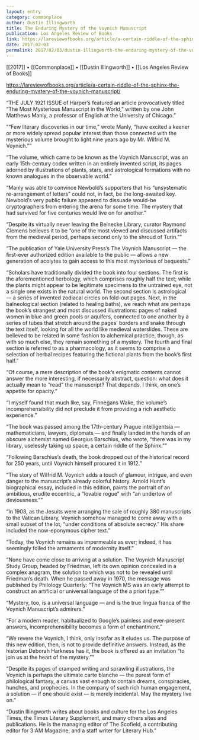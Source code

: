 ```yaml
---
layout: entry
category: commonplace
author: Dustin Illingworth
title: The Enduring Mystery of the Voynich Manuscript
publication: Los Angeles Review of Books
link: https://lareviewofbooks.org/article/a-certain-riddle-of-the-sphinx-the-enduring-mystery-of-the-voynich-manuscript/
date: 2017-02-03
permalink: 2017/02/03/dustin-illingworth-the-enduring-mystery-of-the-voynich-manuscript
---
```


[[2017]] • [[Commonplace]] • [[Dustin Illingworth]] • [[Los Angeles Review of Books]] 

https://lareviewofbooks.org/article/a-certain-riddle-of-the-sphinx-the-enduring-mystery-of-the-voynich-manuscript/

“THE JULY 1921 ISSUE of Harper’s featured an article provocatively titled “The Most Mysterious Manuscript in the World,” written by one John Matthews Manly, a professor of English at the University of Chicago.”

““Few literary discoveries in our time,” wrote Manly, “have excited a keener or more widely spread popular interest than those connected with the mysterious volume brought to light nine years ago by Mr. Wilfrid M. Voynich.””

“The volume, which came to be known as the Voynich Manuscript, was an early 15th-century codex written in an entirely invented script, its pages adorned by illustrations of plants, stars, and astrological formations with no known analogues in the observable world.”

“Manly was able to convince Newbold’s supporters that his “unsystematic re-arrangement of letters” could not, in fact, be the long-awaited key. Newbold’s very public failure appeared to dissuade would-be cryptographers from entering the arena for some time. The mystery that had survived for five centuries would live on for another.”

“Despite its virtually never leaving the Beinecke Library, curator Raymond Clemens believes it to be “one of the most viewed and discussed artifacts from the medieval period, perhaps second only to the shroud of Turin.””

“The publication of Yale University Press’s The Voynich Manuscript — the first-ever authorized edition available to the public — allows a new generation of acolytes to gain access to this most mysterious of bequests.”

“Scholars have traditionally divided the book into four sections. The first is the aforementioned herbology, which comprises roughly half the text; while the plants might appear to be legitimate specimens to the untrained eye, not a single one exists in the natural world. The second section is astrological — a series of invented zodiacal circles on fold-out pages. Next, in the balneological section (related to healing baths), we reach what are perhaps the book’s strangest and most discussed illustrations: pages of naked women in blue and green pools or aquifers, connected to one another by a series of tubes that stretch around the pages’ borders and snake through the text itself, looking for all the world like medieval waterslides. These are believed to be related in some fashion to alchemical practice, though, as with so much else, they remain something of a mystery. The fourth and final section is referred to as a pharmacology, as it seems to comprise a selection of herbal recipes featuring the fictional plants from the book’s first half.”

“Of course, a mere description of the book’s enigmatic contents cannot answer the more interesting, if necessarily abstract, question: what does it actually mean to “read” the manuscript? That depends, I think, on one’s appetite for opacity.”

“I myself found that much like, say, Finnegans Wake, the volume’s incomprehensibility did not preclude it from providing a rich aesthetic experience.”

“The book was passed among the 17th-century Prague intelligentsia — mathematicians, lawyers, diplomats — and finally landed in the hands of an obscure alchemist named Georgius Barschius, who wrote, “there was in my library, uselessly taking up space, a certain riddle of the Sphinx.””

“Following Barschius’s death, the book dropped out of the historical record for 250 years, until Voynich himself procured it in 1912.”

“The story of Wilfrid M. Voynich adds a touch of glamour, intrigue, and even danger to the manuscript’s already colorful history. Arnold Hunt’s biographical essay, included in this edition, paints the portrait of an ambitious, erudite eccentric, a “lovable rogue” with “an undertow of deviousness.””

“In 1903, as the Jesuits were arranging the sale of roughly 380 manuscripts to the Vatican Library, Voynich somehow managed to come away with a small subset of the lot, “under conditions of absolute secrecy.” His share included the now-eponymous cipher text.”

“Today, the Voynich remains as impermeable as ever; indeed, it has seemingly foiled the armaments of modernity itself.”

“None have come close to arriving at a solution. The Voynich Manuscript Study Group, headed by Friedman, left its own opinion concealed in a complex anagram, the solution to which was not to be revealed until Friedman’s death. When he passed away in 1970, the message was published by Philology Quarterly: “The Voynich MS was an early attempt to construct an artificial or universal language of the a priori type.””

“Mystery, too, is a universal language — and is the true lingua franca of the Voynich Manuscript’s admirers.”

“For a modern reader, habitualized to Google’s painless and ever-present answers, incomprehensibility becomes a form of enchantment.”

“We revere the Voynich, I think, only insofar as it eludes us. The purpose of this new edition, then, is not to provide definitive answers. Instead, as the historian Deborah Harkness has it, the book is offered as an invitation “to join us at the heart of the mystery.””

“Despite its pages of cramped writing and sprawling illustrations, the Voynich is perhaps the ultimate carte blanche — the purest form of philological fantasy, a canvas vast enough to contain dreams, conspiracies, hunches, and prophecies. In the company of such rich human engagement, a solution — if one should exist — is merely incidental. May the mystery live on.”

“Dustin Illingworth writes about books and culture for the Los Angeles Times, the Times Literary Supplement, and many others sites and publications. He is the managing editor of The Scofield, a contributing editor for 3:AM Magazine, and a staff writer for Literary Hub.”

